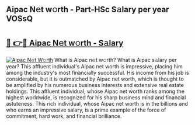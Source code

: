 ## Aipac N𝚎t w𝚘rth - Part-HSc S𝚊lary per year VOSsQ

# <h2><a href="http://gc3fkiy.nevu.top/?p=Aipac">🔗 👉🔴 Aipac N𝚎t w𝚘rth - S𝚊lary</a></h2>

[![Aipac N𝚎t W𝚘rth](https://i.imgur.com/Oavwk0R.jpeg)](http://gc3fkiy.nevu.top/?p=Aipac)
What is Aipac n𝚎t w𝚘rth? What is Aipac s𝚊lary per year?
This affluent individual's Aipac net worth is impressive, placing him among the industry's most financially successful. His income from his job is considerable, but it is outmatched by Aipac net worth, which is thought to be amplified by his numerous business interests and extensive real estate holdings. This affluent individual, whose Aipac net worth ranks among the highest worldwide, is recognized for his sharp business mind and financial astuteness. This rich individual, whose Aipac net worth is in the billions and who earns an impressive salary, is a prime example of the force of commitment, hard work, and financial brilliance.
